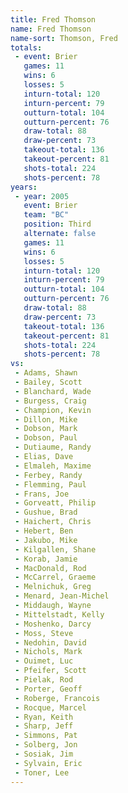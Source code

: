 ```yaml
---
title: Fred Thomson
name: Fred Thomson
name-sort: Thomson, Fred
totals:
 - event: Brier
   games: 11
   wins: 6
   losses: 5
   inturn-total: 120
   inturn-percent: 79
   outturn-total: 104
   outturn-percent: 76
   draw-total: 88
   draw-percent: 73
   takeout-total: 136
   takeout-percent: 81
   shots-total: 224
   shots-percent: 78
years:
 - year: 2005
   event: Brier
   team: "BC"
   position: Third
   alternate: false
   games: 11
   wins: 6
   losses: 5
   inturn-total: 120
   inturn-percent: 79
   outturn-total: 104
   outturn-percent: 76
   draw-total: 88
   draw-percent: 73
   takeout-total: 136
   takeout-percent: 81
   shots-total: 224
   shots-percent: 78
vs:
 - Adams, Shawn
 - Bailey, Scott
 - Blanchard, Wade
 - Burgess, Craig
 - Champion, Kevin
 - Dillon, Mike
 - Dobson, Mark
 - Dobson, Paul
 - Dutiaume, Randy
 - Elias, Dave
 - Elmaleh, Maxime
 - Ferbey, Randy
 - Flemming, Paul
 - Frans, Joe
 - Gorveatt, Philip
 - Gushue, Brad
 - Haichert, Chris
 - Hebert, Ben
 - Jakubo, Mike
 - Kilgallen, Shane
 - Korab, Jamie
 - MacDonald, Rod
 - McCarrel, Graeme
 - Melnichuk, Greg
 - Menard, Jean-Michel
 - Middaugh, Wayne
 - Mittelstadt, Kelly
 - Moshenko, Darcy
 - Moss, Steve
 - Nedohin, David
 - Nichols, Mark
 - Ouimet, Luc
 - Pfeifer, Scott
 - Pielak, Rod
 - Porter, Geoff
 - Roberge, Francois
 - Rocque, Marcel
 - Ryan, Keith
 - Sharp, Jeff
 - Simmons, Pat
 - Solberg, Jon
 - Sosiak, Jim
 - Sylvain, Eric
 - Toner, Lee
---
```

